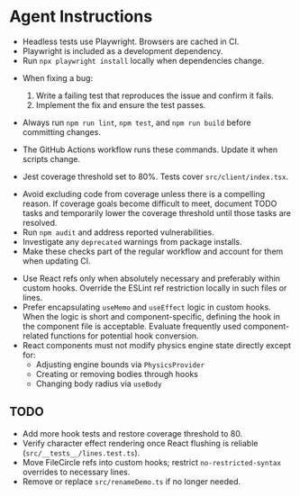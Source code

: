 # Agent Instructions
* Headless tests use Playwright. Browsers are cached in CI.
* Playwright is included as a development dependency.
* Run `npx playwright install` locally when dependencies change.

- When fixing a bug:
  1. Write a failing test that reproduces the issue and confirm it fails.
  2. Implement the fix and ensure the test passes.

- Always run `npm run lint`, `npm test`, and `npm run build` before committing changes.
- The GitHub Actions workflow runs these commands. Update it when scripts change.
* Jest coverage threshold set to 80%.
  Tests cover `src/client/index.tsx`.
- Avoid excluding code from coverage unless there is a compelling reason.
  If coverage goals become difficult to meet, document TODO tasks and
  temporarily lower the coverage threshold until those tasks are resolved.
- Run `npm audit` and address reported vulnerabilities.
- Investigate any `deprecated` warnings from package installs.
- Make these checks part of the regular workflow and account for them when updating CI.
* Use React refs only when absolutely necessary and preferably within custom hooks.
  Override the ESLint ref restriction locally in such files or lines.
* Prefer encapsulating `useMemo` and `useEffect` logic in custom hooks. When the logic is short and component-specific, defining the hook in the component file is acceptable. Evaluate frequently used component-related functions for potential hook conversion.
* React components must not modify physics engine state directly except for:
  - Adjusting engine bounds via `PhysicsProvider`
  - Creating or removing bodies through hooks
  - Changing body radius via `useBody`

## TODO
- Add more hook tests and restore coverage threshold to 80.
- Verify character effect rendering once React flushing is reliable (`src/__tests__/lines.test.ts`).
- Move FileCircle refs into custom hooks; restrict `no-restricted-syntax` overrides to necessary lines.
- Remove or replace `src/renameDemo.ts` if no longer needed.
